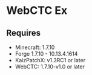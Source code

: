 # WebCTC Ex
## Requires
- Minecraft: 1.7.10
- Forge 1.7.10 - 10.13.4.1614
- KaizPatchX: v1.3RC1 or later
- WebCTC: 1.7.10-v1.0 or later